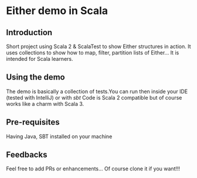 
# Either demo in Scala

## Introduction
Short project using Scala 2 & ScalaTest to show Either
structures in action.  It uses collections to show how to
map, filter, partition lists of Either...
It is intended for Scala learners.

## Using the demo
The demo is basically a collection of tests.You can run then
inside your IDE (tested with IntelliJ) or with _sbt_
Code is Scala 2 compatible but of course works like a charm with Scala 3.


## Pre-requisites
Having Java, SBT installed on your machine

## Feedbacks
Feel free to add PRs or enhancements...
Of course clone it if you want!!!
